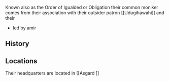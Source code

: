 Known also as the Order of Igualded or Obligation their common moniker comes from their association with their outsider patron [[Udugihawahi]] and their 

- led by amir

## History

## Locations
Their headquarters are located in [[Asgard ]]